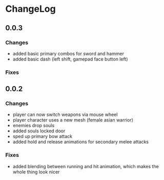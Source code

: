 # ChangeLog

## 0.0.3

### Changes
- added basic primary combos for sword and hammer
- added basic dash (left shift, gamepad face button left)

### Fixes

## 0.0.2

### Changes
- player can now switch weapons via mouse wheel
- player character uses a new mesh (female asian warrior)
- enemies drop souls
- added souls locked door
- sped up primary bow attack
- added hold and release animations for secondary melee attacks

### Fixes
- added blending between running and hit animation, which makes the whole thing look nicer

